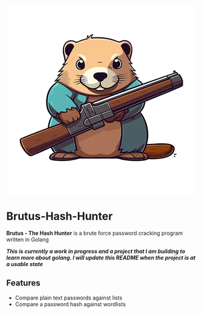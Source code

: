 ![Brutus](Brutus.png)
# Brutus-Hash-Hunter
**Brutus - The Hash Hunter** is a brute force password cracking program written in Golang

***This is currently a work in progress and a project that I am building to learn more about golang. I will update this README when the project is at a usable state***

## Features

- Compare plain text passwords against lists
- Compare a password hash against wordlists


